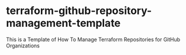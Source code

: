# terraform-github-repository-management-template
This is a Template of How To Manage Terraform Repositories for GitHub Organizations
